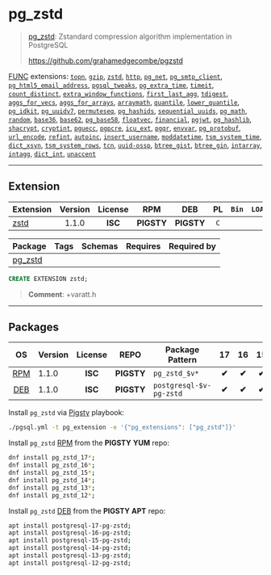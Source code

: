 # pg_zstd


> [pg_zstd](https://github.com/grahamedgecombe/pgzstd): Zstandard compression algorithm implementation in PostgreSQL
>
> https://github.com/grahamedgecombe/pgzstd





[FUNC](/func) extensions: [`topn`](/topn), [`gzip`](/gzip), [`zstd`](/zstd), [`http`](/http), [`pg_net`](/pg_net), [`pg_smtp_client`](/pg_smtp_client), [`pg_html5_email_address`](/pg_html5_email_address), [`pgsql_tweaks`](/pgsql_tweaks), [`pg_extra_time`](/pg_extra_time), [`timeit`](/timeit), [`count_distinct`](/count_distinct), [`extra_window_functions`](/extra_window_functions), [`first_last_agg`](/first_last_agg), [`tdigest`](/tdigest), [`aggs_for_vecs`](/aggs_for_vecs), [`aggs_for_arrays`](/aggs_for_arrays), [`arraymath`](/arraymath), [`quantile`](/quantile), [`lower_quantile`](/lower_quantile), [`pg_idkit`](/pg_idkit), [`pg_uuidv7`](/pg_uuidv7), [`permuteseq`](/permuteseq), [`pg_hashids`](/pg_hashids), [`sequential_uuids`](/sequential_uuids), [`pg_math`](/pg_math), [`random`](/random), [`base36`](/base36), [`base62`](/base62), [`pg_base58`](/pg_base58), [`floatvec`](/floatvec), [`financial`](/financial), [`pgjwt`](/pgjwt), [`pg_hashlib`](/pg_hashlib), [`shacrypt`](/shacrypt), [`cryptint`](/cryptint), [`pguecc`](/pguecc), [`pgpcre`](/pgpcre), [`icu_ext`](/icu_ext), [`pgqr`](/pgqr), [`envvar`](/envvar), [`pg_protobuf`](/pg_protobuf), [`url_encode`](/url_encode), [`refint`](/refint), [`autoinc`](/autoinc), [`insert_username`](/insert_username), [`moddatetime`](/moddatetime), [`tsm_system_time`](/tsm_system_time), [`dict_xsyn`](/dict_xsyn), [`tsm_system_rows`](/tsm_system_rows), [`tcn`](/tcn), [`uuid-ossp`](/uuid-ossp), [`btree_gist`](/btree_gist), [`btree_gin`](/btree_gin), [`intarray`](/intarray), [`intagg`](/intagg), [`dict_int`](/dict_int), [`unaccent`](/unaccent)


-------
## Extension


| Extension | Version | License | RPM | DEB | PL | `Bin` | `LOAD` | `DYLIB` | `DDL` | `TRUST` | `RELOC` |
|-----------|:-------:|:-------:|:---:|:---:|:--:|:-----:|:------:|:-------:|:-----:|:-------:|:-------:|
| [zstd](https://github.com/grahamedgecombe/pgzstd) | 1.1.0 | **<span class="tcblue">ISC</span>** | **<span class="tcwarn">PIGSTY</span>** | **<span class="tcwarn">PIGSTY</span>** | `C` |  |  | <span class="tcblue">✔</span> | <span class="tcblue">✔</span> |  | <span class="tcblue">✔</span> |



| Package | Tags | Schemas | Requires | Required by |
|---------|------|---------|----------|-------------|
| [pg_zstd](/zstd) |  |  |  |  |





```sql
CREATE EXTENSION zstd;
```
> **Comment**: +varatt.h
-----------


## Packages


| OS | Version | License | REPO | Package Pattern | 17 | 16 | 15 | 14 | 13 | 12 | Dependency |
|:--:|---------|:-------:|:----:|-----------------|:--:|:--:|:--:|:--:|:--:|:--:|------------|
| [RPM](/rpm) | 1.1.0 | **<span class="tcblue">ISC</span>** | **<span class="tcwarn">PIGSTY</span>** | `pg_zstd_$v*` | **<span class="tcwarn">✔</span>** | **<span class="tcwarn">✔</span>** | **<span class="tcwarn">✔</span>** | **<span class="tcwarn">✔</span>** | **<span class="tcwarn">✔</span>** | **<span class="tcwarn">✔</span>** |  |
| [DEB](/deb) | 1.1.0 | **<span class="tcblue">ISC</span>** | **<span class="tcwarn">PIGSTY</span>** | `postgresql-$v-pg-zstd` | **<span class="tcwarn">✔</span>** | **<span class="tcwarn">✔</span>** | **<span class="tcwarn">✔</span>** | **<span class="tcwarn">✔</span>** | **<span class="tcwarn">✔</span>** | **<span class="tcwarn">✔</span>** |  |



Install `pg_zstd` via [Pigsty](https://pigsty.cc/docs/pgext/usage/install/) playbook:

```bash
./pgsql.yml -t pg_extension -e '{"pg_extensions": ["pg_zstd"]}'
```


Install `pg_zstd` [RPM](/rpm) from the **<span class="tcwarn">PIGSTY</span>** **YUM** repo:

```bash
dnf install pg_zstd_17*;
dnf install pg_zstd_16*;
dnf install pg_zstd_15*;
dnf install pg_zstd_14*;
dnf install pg_zstd_13*;
dnf install pg_zstd_12*;
```


Install `pg_zstd` [DEB](/deb) from the **<span class="tcwarn">PIGSTY</span>** **APT** repo:

```bash
apt install postgresql-17-pg-zstd;
apt install postgresql-16-pg-zstd;
apt install postgresql-15-pg-zstd;
apt install postgresql-14-pg-zstd;
apt install postgresql-13-pg-zstd;
apt install postgresql-12-pg-zstd;
```







